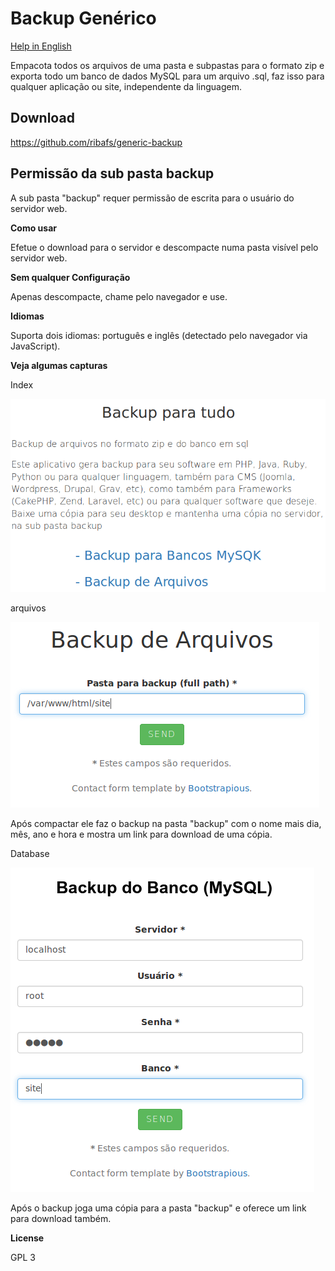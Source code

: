 # Backup Genérico

[Help in English](https://github.com/ribafs/generic-backup/blob/master/README-english.md)

Empacota todos os arquivos de uma pasta e subpastas para o formato zip e exporta todo um banco de dados MySQL para um arquivo .sql, faz isso para qualquer aplicação ou site, independente da linguagem.

## Download
https://github.com/ribafs/generic-backup

## Permissão da sub pasta backup

A sub pasta "backup" requer permissão de escrita para o usuário do servidor web.

**Como usar**

Efetue o download para o servidor e descompacte numa pasta visível pelo servidor web.

**Sem qualquer Configuração**

Apenas descompacte, chame pelo navegador e use.

**Idiomas**

Suporta dois idiomas: português e inglês (detectado pelo navegador via JavaScript).


**Veja algumas capturas**

Index

![Index](images/index.png)

arquivos

![Files](images/files.png)

Após compactar ele faz o backup na pasta "backup" com o nome mais dia, mês, ano e hora e mostra um link para download de uma cópia.

Database

![Database](images/db.png)

Após o backup joga uma cópia para a pasta "backup" e oferece um link para download também.

**License**

GPL 3
